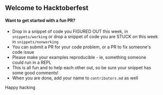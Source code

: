 ## Welcome to Hacktoberfest 

#### Want to get started with a fun PR? 
- Drop in a snippet of code you FIGURED OUT this week, in `snippets/working` or drop a snippet of code you are STUCK on this week in `snippets/nonworking`
- You can submit a PR for your code problem, or a PR to fix someone's code issue
- Please make your examples reproducible - ie, something someone could run in a REPL
- This is all fun and to help each other out, so be sure your snippet has some good comments! 
- When you are done, add your name to `contributors.md` as well

Happy hacking 
